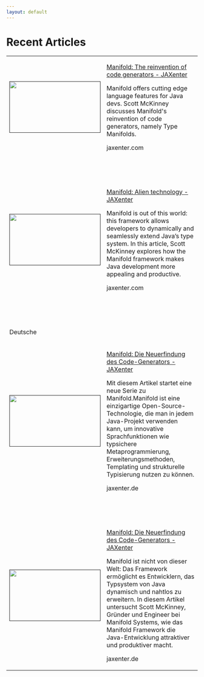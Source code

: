 ```yaml
---
layout: default
---
```


# Recent Articles

<table>
 <tr>
  <td>
  <p><a href=""><img width=240 height=135 src="https://jaxenter.com/wp-content/uploads/2018/10/shutterstock_739795408-350x197.jpg" alt=""/></a></p>
  </td>
  <td>
  <p><a href="https://jaxenter.com/manifold-code-generators-150738.html">Manifold: The reinvention of code generators - JAXenter</a></p>
  <p>Manifold offers cutting edge language features for Java devs. 
            Scott McKinney discusses Manifold's reinvention of code generators, 
			namely Type Manifolds.</p>
  <p>jaxenter.com</p>
  </td>
 </tr>
 
 <tr><td><p>&nbsp;</p></td><td><p>&nbsp;</p></td></tr>
 
 <tr>
  <td>
  <p><a href=""><img width=240 height=135 src="https://jaxenter.com/wp-content/uploads/2018/03/shutterstock_164685149-350x233.jpg" alt=""/></a></p>
  </td>
  <td>
  <p><a href="https://jaxenter.com/manifold-alien-technology-142755.html">Manifold: Alien technology - JAXenter</a></p>
  <p>Manifold is out of this world: this framework allows developers to dynamically and seamlessly 
            extend Java’s type system. In this article, Scott McKinney explores how the Manifold framework 
			makes Java development more appealing and productive.</p>
  <p>jaxenter.com</p>
  </td>
 </tr>
 
 <tr><td><p>&nbsp;</p></td><td><p>&nbsp;</p></td></tr>
 <tr><td><p>Deutsche</p></td><td><p>&nbsp;</p></td></tr>
  
 <tr>
  <td>
  <p><a href=""><img width=240 height=135 src="https://jaxenter.de/wp-content/uploads/2018/10/manifold-java-code-generator.jpg" alt=""/></a></p>
  </td>
  <td>
  <p><a href="https://jaxenter.de/manifold-code-generator-java-metadata-74906">Manifold: Die Neuerfindung des Code-Generators - JAXenter</a></p>
  <p>Mit diesem Artikel startet eine neue Serie zu Manifold.Manifold ist eine einzigartige Open-Source-Technologie, 
            die man in jedem Java-Projekt verwenden kann, um innovative Sprachfunktionen wie typsichere Metaprogrammierung, 
			Erweiterungsmethoden, Templating und strukturelle Typisierung nutzen zu können.</p>
  <p>jaxenter.de</p>
  </td>
 </tr>
 
  <tr><td><p>&nbsp;</p></td><td><p>&nbsp;</p></td></tr>
 
 <tr>
  <td>
  <p><a href=""><img width=240 height=135 src="https://jaxenter.de/wp-content/uploads/2018/04/shutterstock_546213388-768x581.jpg" alt=""/></a></p>
  </td>
  <td>
  <p><a href="https://jaxenter.de/manifold-typsystem-dynamisch-erweitern-69685">Manifold: Die Neuerfindung des Code-Generators - JAXenter</a></p>
  <p>Manifold ist nicht von dieser Welt: Das Framework ermöglicht es Entwicklern, 
            das Typsystem von Java dynamisch und nahtlos zu erweitern. In diesem Artikel 
			untersucht Scott McKinney, Gründer und Engineer bei Manifold Systems, wie das 
			Manifold Framework die Java-Entwicklung attraktiver und produktiver macht.</p>
  <p>jaxenter.de</p>
  </td>
 </tr>
 
</table>